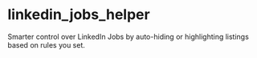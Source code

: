 # linkedin_jobs_helper
Smarter control over LinkedIn Jobs by auto-hiding or highlighting listings based on rules you set.
